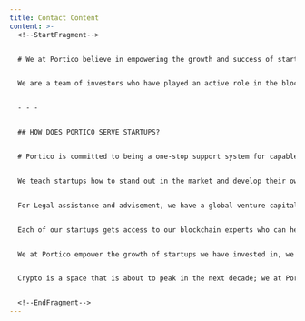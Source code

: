 ```yaml
---
title: Contact Content
content: >-
  <!--StartFragment-->


  # We at Portico believe in empowering the growth and success of startups in the crypto assets and the blockchain industry that show great potential to become the pioneers of tomorrow.


  We are a team of investors who have played an active role in the blockchain space over the better half of the last decade. We formed Portico ventures with a vision. That vision was to prepare founders of startups in the crypto industry for the challenges they will face building their business in an ever-changing market.


  - - -


  ## HOW DOES PORTICO SERVE STARTUPS?


  # Portico is committed to being a one-stop support system for capable cryptoassets and blockchain development startups. With a dedicated team full of experienced players in the industry, we are every crypto startup’s dream investors.


  We teach startups how to stand out in the market and develop their own identity.Our technical team consists of a professional solidity auditor and advisor who has won the prestigious Binance API competition. We also have a professional substrate and Polkadot developer on board who can advice, consult, audit and review startups and their business model to provide valuable feedback for their business.


  For Legal assistance and advisement, we have a global venture capital lawyer who has worked for top tier crypto hedge funds and venture capitalists and can provide tax advice with ease.


  Each of our startups gets access to our blockchain experts who can help them build on traditional finance concepts on blockchain such as interest rate swaps, credit default swaps, and derivatives and help further understand the dynamics of institutional and retail investors, governance models, NFTs and market sentiment, tokenomics and DeFi concepts, specifically: farming, emission rates and balancing. With a solid foundation of these, we allow startups to work on their initial idea and transform it into a business that is ready for the market.


  We at Portico empower the growth of startups we have invested in, we assess if a startup fits in with the market and help them finesse their development processes. Most importantly, we give every one of our startups' access to our extensive network in the industry allowing them to connect with portfolio companies, market makers, and notable founders/ investors.


  Crypto is a space that is about to peak in the next decade; we at Portico are helping the industry achieve that. We at Portico pave the way for the future of crypto and take it to the next level with one startup at a time.


  <!--EndFragment-->
---
```

